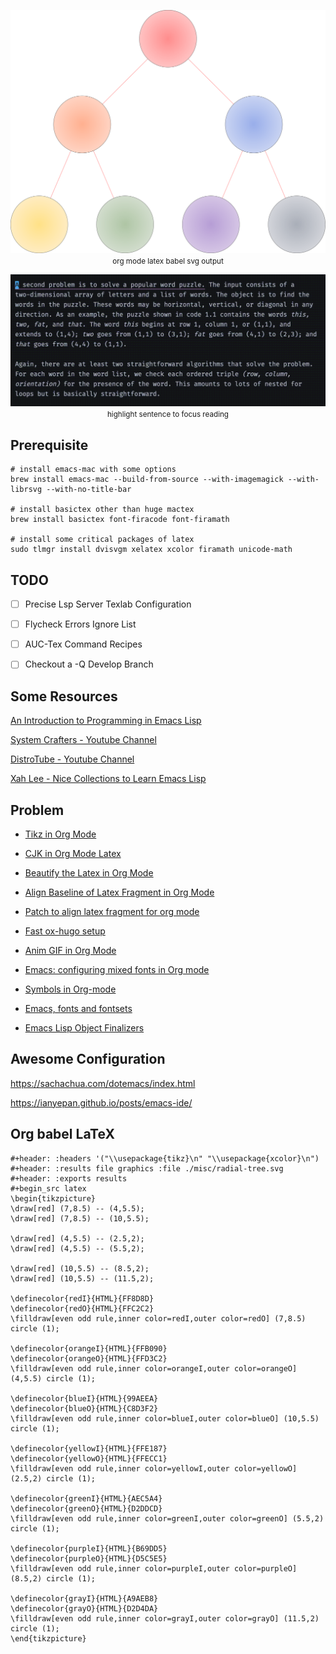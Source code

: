 <p align="center">
  <img src="./misc/radial-tree.svg" title="hover text">
  <small display="block">org mode latex babel svg output</small>
</p>

<p align="center">
  <img src="./misc/show-case.gif" title="hover text">
  <small display="block">highlight sentence to focus reading</small>
</p>

## Prerequisite

``` shell
# install emacs-mac with some options
brew install emacs-mac --build-from-source --with-imagemagick --with-librsvg --with-no-title-bar

# install basictex other than huge mactex
brew install basictex font-firacode font-firamath

# install some critical packages of latex
sudo tlmgr install dvisvgm xelatex xcolor firamath unicode-math
```

## TODO

- [ ] Precise Lsp Server Texlab Configuration

- [ ] Flycheck Errors Ignore List

- [ ] AUC-Tex Command Recipes

- [ ] Checkout a -Q Develop Branch

## Some Resources

[An Introduction to Programming in Emacs Lisp](https://www.gnu.org/software/emacs/manual/html_node/eintr/index.html#Top)

[System Crafters - Youtube Channel](https://www.youtube.com/@SystemCrafters)

[DistroTube - Youtube Channel](https://www.youtube.com/@DistroTube)

[Xah Lee - Nice Collections to Learn Emacs Lisp](http://xahlee.info/emacs/emacs/elisp_basics.html)

## Problem

- [Tikz in Org Mode](https://ionizing.page/post/a-new-journey/)

- [CJK in Org Mode Latex](https://q3yi.me/post/4_use_xelatex_instead_of_latex_in_org_preview_latex_process/)

- [Beautify the Latex in Org Mode](https://emacs-china.org/t/org-mode-latex-mode/22490)

- [Align Baseline of Latex Fragment in Org Mode](https://emacs-china.org/t/org-latex-preview/22288)

- [Patch to align latex fragment for org mode](https://list.orgmode.org/874k9oxy48.fsf@gmail.com/#Z32lisp:org.el)

- [Fast ox-hugo setup](https://ox-hugo.scripter.co)

- [Anim GIF in Org Mode](https://github.com/shg/org-inline-anim.el)

- [Emacs: configuring mixed fonts in Org mode](https://protesilaos.com/codelog/2020-07-17-emacs-mixed-fonts-org/)

- [Symbols in Org-mode](https://orgmode.org/worg/org-symbols.html)

- [Emacs, fonts and fontsets](https://idiocy.org/emacs-fonts-and-fontsets.html)

- [Emacs Lisp Object Finalizers](https://nullprogram.com/blog/2014/01/27/)

## Awesome Configuration

<https://sachachua.com/dotemacs/index.html>

<https://ianyepan.github.io/posts/emacs-ide/>

## Org babel LaTeX

```{=org}
#+header: :headers '("\\usepackage{tikz}\n" "\\usepackage{xcolor}\n")
#+header: :results file graphics :file ./misc/radial-tree.svg
#+header: :exports results
#+begin_src latex
\begin{tikzpicture}
\draw[red] (7,8.5) -- (4,5.5);
\draw[red] (7,8.5) -- (10,5.5);

\draw[red] (4,5.5) -- (2.5,2);
\draw[red] (4,5.5) -- (5.5,2);

\draw[red] (10,5.5) -- (8.5,2);
\draw[red] (10,5.5) -- (11.5,2);

\definecolor{redI}{HTML}{FF8D8D}
\definecolor{redO}{HTML}{FFC2C2}
\filldraw[even odd rule,inner color=redI,outer color=redO] (7,8.5) circle (1);

\definecolor{orangeI}{HTML}{FFB090}
\definecolor{orangeO}{HTML}{FFD3C2}
\filldraw[even odd rule,inner color=orangeI,outer color=orangeO] (4,5.5) circle (1);

\definecolor{blueI}{HTML}{99AEEA}
\definecolor{blueO}{HTML}{C8D3F2}
\filldraw[even odd rule,inner color=blueI,outer color=blueO] (10,5.5) circle (1);

\definecolor{yellowI}{HTML}{FFE187}
\definecolor{yellowO}{HTML}{FFECC1}
\filldraw[even odd rule,inner color=yellowI,outer color=yellowO] (2.5,2) circle (1);

\definecolor{greenI}{HTML}{AEC5A4}
\definecolor{greenO}{HTML}{D2DDCD}
\filldraw[even odd rule,inner color=greenI,outer color=greenO] (5.5,2) circle (1);

\definecolor{purpleI}{HTML}{B69DD5}
\definecolor{purpleO}{HTML}{D5C5E5}
\filldraw[even odd rule,inner color=purpleI,outer color=purpleO] (8.5,2) circle (1);

\definecolor{grayI}{HTML}{A9AEB8}
\definecolor{grayO}{HTML}{D2D4DA}
\filldraw[even odd rule,inner color=grayI,outer color=grayO] (11.5,2) circle (1);
\end{tikzpicture}
```

